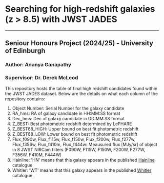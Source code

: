 # Searching for high-redshift galaxies (z > 8.5) with JWST JADES
------
## Seniour Honours Project (2024/25) - University of Edinburgh

### Author: Ananya Ganapathy
### Supervisor: Dr. Derek McLeod


This repository hosts the table of final high redshift candidates found within the JWST JADES dataset. Below are the details on what each column of the repository contains:

1. Object Number: Serial Number for the galaxy candidate
2. RA_hms: RA of galaxy candidate in HH:MM:SS format
3. Dec_hms: Dec of galaxy candidate in DD:MM:SS format
4. Z_BEST: Best photometric redshift determined by LePHARE
5. Z_BEST68_HIGH: Upper bound on best fit photometric redshift
6. Z_BEST68_LOW: Lower bound on best fit photometric redshift
7. Flux_f090w, Flux_f115w, Flux_f150w, Flux_f200w, Flux_f277w, Flux_f356w, Flux_f410m, Flux_f444w: Meausured flux [MJy/sr] of object in 8 JWST NIRCam filters (F090W, F115W, F150W, F200W, F277W, F356W, F410M, F444W)
8. Hainline: 'HN' means that this galaxy appears in the published [Hainline](https://arxiv.org/abs/2306.02468) catalogue
9. Whitler: 'WT' means that this galaxy appears in the published [Whitler](https://arxiv.org/abs/2501.00984) catalogue

